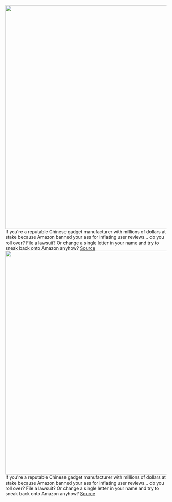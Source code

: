 <img src='https://cdn.vox-cdn.com/thumbor/vPIb8rjh6tk6Xe2Oip3SVPpBZEs=/0x0:3024x2268/1200x800/filters:focal(1271x893:1753x1375)/cdn.vox-cdn.com/uploads/chorus_image/image/69936306/verge_sean_hollister_20210930_2.0.jpg' width='700px' /><br/>
If you're a reputable Chinese gadget manufacturer with millions of dollars at stake because Amazon banned your ass for inflating user reviews... do you roll over? File a lawsuit? Or change a single letter in your name and try to sneak back onto Amazon anyhow?
<a href='https://www.theverge.com/2021/10/1/22703276/amazon-banned-brand-dodge-ravpower-vava-taotronics-choetech'> Source <a/><img src='https://cdn.vox-cdn.com/thumbor/vPIb8rjh6tk6Xe2Oip3SVPpBZEs=/0x0:3024x2268/1200x800/filters:focal(1271x893:1753x1375)/cdn.vox-cdn.com/uploads/chorus_image/image/69936306/verge_sean_hollister_20210930_2.0.jpg' width='700px' /><br/>
If you're a reputable Chinese gadget manufacturer with millions of dollars at stake because Amazon banned your ass for inflating user reviews... do you roll over? File a lawsuit? Or change a single letter in your name and try to sneak back onto Amazon anyhow?
<a href='https://www.theverge.com/2021/10/1/22703276/amazon-banned-brand-dodge-ravpower-vava-taotronics-choetech'> Source <a/>